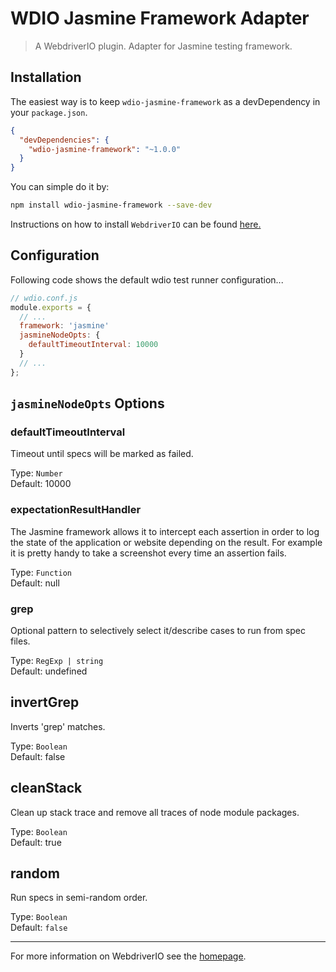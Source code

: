 WDIO Jasmine Framework Adapter
==============================

> A WebdriverIO plugin. Adapter for Jasmine testing framework.

## Installation

The easiest way is to keep `wdio-jasmine-framework` as a devDependency in your `package.json`.

```json
{
  "devDependencies": {
    "wdio-jasmine-framework": "~1.0.0"
  }
}
```

You can simple do it by:

```bash
npm install wdio-jasmine-framework --save-dev
```

Instructions on how to install `WebdriverIO` can be found [here.](http://webdriver.io/docs/gettingstarted.html)

## Configuration

Following code shows the default wdio test runner configuration...

```js
// wdio.conf.js
module.exports = {
  // ...
  framework: 'jasmine'
  jasmineNodeOpts: {
    defaultTimeoutInterval: 10000
  }
  // ...
};
```

## `jasmineNodeOpts` Options

### defaultTimeoutInterval
Timeout until specs will be marked as failed.

Type: `Number`<br>
Default: 10000

### expectationResultHandler
The Jasmine framework allows it to intercept each assertion in order to log the state of the application
or website depending on the result. For example it is pretty handy to take a screenshot every time
an assertion fails.

Type: `Function`<br>
Default: null

### grep
Optional pattern to selectively select it/describe cases to run from spec files.

Type: `RegExp | string`<br>
Default: undefined

## invertGrep
Inverts 'grep' matches.

Type: `Boolean`<br>
Default: false

## cleanStack
Clean up stack trace and remove all traces of node module packages.

Type: `Boolean`<br>
Default: true

## random
Run specs in semi-random order.

Type: `Boolean`<br>
Default: `false`

----

For more information on WebdriverIO see the [homepage](http://webdriver.io).
